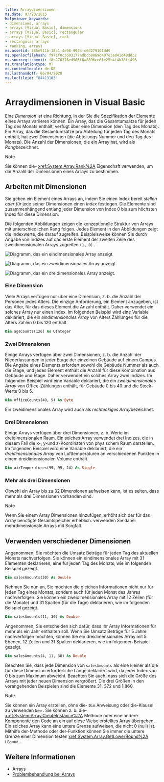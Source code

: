 ```yaml
---
title: Arraydimensionen
ms.date: 07/20/2015
helpviewer_keywords:
- dimensions, arrays
- arrays [Visual Basic], dimensions
- arrays [Visual Basic], rectangular
- arrays [Visual Basic], rank
- rectangular arrays
- ranking, arrays
ms.assetid: 385e911b-18c1-4e98-9924-c6d279101dd9
ms.openlocfilehash: f971f0c3693177adbcb8869d487e3ad41d49ddc2
ms.sourcegitcommit: f8c270376ed905f6a8896ce0fe25b4f4b38ff498
ms.translationtype: MT
ms.contentlocale: de-DE
ms.lasthandoff: 06/04/2020
ms.locfileid: "84413103"
---
```

# <a name="array-dimensions-in-visual-basic"></a>Arraydimensionen in Visual Basic

Eine *Dimension* ist eine Richtung, in der Sie die Spezifikation der Elemente eines Arrays variieren können. Ein Array, das die Gesamtumsätze für jeden Tag des Monats enthält, verfügt über eine Dimension (den Tag des Monats). Ein Array, das die Gesamtumsätze pro Abteilung für jeden Tag des Monats enthält, hat zwei Dimensionen (die Abteilungs Nummer und den Tag des Monats). Die Anzahl der Dimensionen, die ein Array hat, wird als *Rang*bezeichnet.

> [!NOTE]
> Sie können die- <xref:System.Array.Rank%2A> Eigenschaft verwenden, um die Anzahl der Dimensionen eines Arrays zu bestimmen.

## <a name="working-with-dimensions"></a>Arbeiten mit Dimensionen

Sie geben ein Element eines Arrays an, indem Sie einen Index bereit *stellen oder für* jede seiner Dimensionen einen *Index* festlegen. Die Elemente sind zusammenhängend entlang jeder Dimension von Index 0 bis zum höchsten Index für diese Dimension.

Die folgenden Abbildungen zeigen die konzeptionelle Struktur von Arrays mit unterschiedlichen Rang folgen. Jedes Element in den Abbildungen zeigt die Indexwerte, die darauf zugreifen. Beispielsweise können Sie durch Angabe von Indizes auf das erste Element der zweiten Zeile des zweidimensionalen Arrays zugreifen `(1, 0)` .

![Diagramm, das ein eindimensionales Array anzeigt.](./media/array-dimensions/one-dimensional-array.gif)

![Diagramm, das ein zweidimensionales Array anzeigt.](./media/array-dimensions/two-dimensional-array.gif)

![Diagramm, das ein dreidimensionales Array anzeigt.](./media/array-dimensions/three-dimensional-array.gif)

### <a name="one-dimension"></a>Eine Dimension

Viele Arrays verfügen nur über eine Dimension, z. b. die Anzahl der Personen jedes Alters. Die einzige Anforderung, ein Element anzugeben, ist das Alter, für das dieses Element die Anzahl enthält. Daher verwendet ein solches Array nur einen Index. Im folgenden Beispiel wird eine Variable deklariert, die ein *eindimensionales Array* von Alters Zählungen für die Alters Zahlen 0 bis 120 enthält.

```vb
Dim ageCounts(120) As UInteger
```

### <a name="two-dimensions"></a>Zwei Dimensionen

Einige Arrays verfügen über zwei Dimensionen, z. b. die Anzahl der Niederlassungen in jeder Etage der einzelnen Gebäude auf einem Campus. Die Angabe eines Elements erfordert sowohl die Gebäude Nummer als auch die Etage, und jedes Element enthält die Anzahl für diese Kombination aus Gebäude und Etage. Daher verwendet ein solches Array zwei Indizes. Im folgenden Beispiel wird eine Variable deklariert, die ein *zweidimensionales Array* von Office-Zählungen enthält, für Gebäude 0 bis 40 und die Stock-Werte 0 bis 5.

```vb
Dim officeCounts(40, 5) As Byte
```

Ein zweidimensionales Array wird auch als *rechteckiges Array*bezeichnet.

### <a name="three-dimensions"></a>Drei Dimensionen

Einige Arrays verfügen über drei Dimensionen, z. b. Werte im dreidimensionalen Raum. Ein solches Array verwendet drei Indizes, die in diesem Fall die x-, y-und z-Koordinaten von physischem Raum darstellen. Im folgenden Beispiel wird eine Variable deklariert, die ein *dreidimensionales Array* von Lufttemperaturen an verschiedenen Punkten in einem dreidimensionalen Volume enthält.

```vb
Dim airTemperatures(99, 99, 24) As Single
```

### <a name="more-than-three-dimensions"></a>Mehr als drei Dimensionen

Obwohl ein Array bis zu 32 Dimensionen aufweisen kann, ist es selten, dass mehr als drei Dimensionen vorhanden sind.

> [!NOTE]
> Wenn Sie einem Array Dimensionen hinzufügen, erhöht sich der für das Array benötigte Gesamtspeicher erheblich. verwenden Sie daher mehrdimensionale Arrays mit Sorgfalt.

## <a name="using-different-dimensions"></a>Verwenden verschiedener Dimensionen

Angenommen, Sie möchten die Umsatz Beträge für jeden Tag des aktuellen Monats nachverfolgen. Sie können ein eindimensionales Array mit 31 Elementen deklarieren, eine für jeden Tag des Monats, wie im folgenden Beispiel gezeigt.

```vb
Dim salesAmounts(30) As Double
```

Nehmen Sie nun an, Sie möchten die gleichen Informationen nicht nur für jeden Tag eines Monats, sondern auch für jeden Monat des Jahres nachverfolgen. Sie können ein zweidimensionales Array mit 12 Zeilen (für die Monate) und 31 Spalten (für die Tage) deklarieren, wie im folgenden Beispiel gezeigt.

```vb
Dim salesAmounts(11, 30) As Double
```

Angenommen, Sie entscheiden sich dafür, dass Ihr Array Informationen für mehr als ein Jahr enthalten soll. Wenn Sie Umsatz Beträge für 5 Jahre nachverfolgen möchten, können Sie ein dreidimensionales Array mit 5 Ebenen, 12 Zeilen und 31 Spalten deklarieren, wie im folgenden Beispiel gezeigt.

```vb
Dim salesAmounts(4, 11, 30) As Double
```

Beachten Sie, dass jede Dimension von `salesAmounts` als eine kleiner als die für diese Dimension erforderliche Länge deklariert wird, da jeder Index von 0 bis zum Maximum abweicht. Beachten Sie auch, dass sich die Größe des Arrays mit jeder neuen Dimension vergrößert. Die drei Größen in den vorangehenden Beispielen sind die Elemente 31, 372 und 1.860.

> [!NOTE]
> Sie können ein Array erstellen, ohne die- `Dim` Anweisung oder die-Klausel zu verwenden `New` . Sie können z. b. die- <xref:System.Array.CreateInstance%2A> Methode oder eine andere Komponente den Code an ein auf diese Weise erstelltes Array übergeben. Ein solches Array kann eine untere Grenze aufweisen, die nicht 0 (null) ist. Mithilfe der-Methode oder der-Funktion können Sie immer die untere Grenze einer Dimension testen <xref:System.Array.GetLowerBound%2A> `LBound` .

## <a name="see-also"></a>Weitere Informationen

- [Arrays](index.md)
- [Problembehandlung bei Arrays](troubleshooting-arrays.md)
